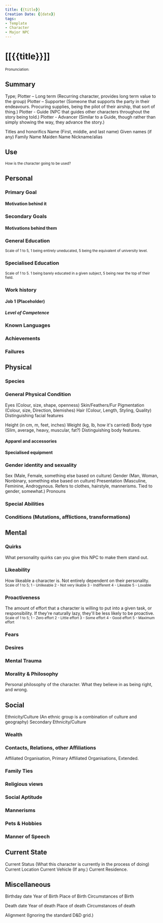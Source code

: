 ```yaml
---
title: {{title}}
Creation Date: {{date}}
tags:
- Template
- Character
- Major NPC
---
```


# [[{{title}}]]
<small>Pronunciation:</small>

## Summary

Type; 
	Plotter – Long term (Recurring character, provides long term value to the group)
	Plotter – Supporter (Someone that supports the party in their endeavours. Procuring supplies, being the pilot of their airship, that sort of thing.)
	Plotter - Guide (NPC that guides other characters throughout the story being told.)
	Plotter - Advancer (Similar to a Guide, though rather than simply showing the way, they advance the story.)

Titles and honorifics
Name (First, middle, and last name)
Given names (if any)
Family Name
Maiden Name
Nickname/alias

## Use
<small>How is the character going to be used?</small>

## Personal

### Primary Goal
#### Motivation behind it

### Secondary Goals
#### Motivations behind them

### General Education
<small>Scale of 1 to 5, 1 being entirely uneducated, 5 being the equivalent of university level.</small>

### Specialised Education
<small>Scale of 1 to 5. 1 being barely educated in a given subject, 5 being near the top of their field.</small>

### Work history
#### Job 1 (Placeholder)
##### Level of Competence

### Known Languages

### Achievements

### Failures


## Physical

### Species

### General Physical Condition

Eyes (Colour, size, shape, openness)
Skin/Feathers/Fur Pigmentation (Colour, size, Direction, blemishes)
Hair (Colour, Length, Styling, Quality)
Distinguishing facial features

Height (in cm, m, feet, inches)
Weight (kg, lb, how it's carried)
Body type (Slim, average, heavy, muscular, fat?)
Distinguishing body features.

#### Apparel and accessories

#### Specialised equipment

### Gender identity and sexuality
Sex (Male, Female, something else based on culture)
Gender (Man, Woman, Nonbinary, something else based on culture)
Presentation (Masculine, Feminine, Androgynous. Refers to clothes, hairstyle, mannerisms. Tied to gender, somewhat.)
Pronouns

### Special Abilities

### Conditions (Mutations, afflictions, transformations)

## Mental

### Quirks
What personality quirks can you give this NPC to make them stand out.

### Likeability
How likeable a character is. Not entirely dependent on their personality.
<small>Scale of 1 to 5;
	1 - Unlikeable
	2 - Not very likable
	3 - Indifferent
	4 - Likeable
	5 - Lovable</small>

### Proactiveness
The amount of effort that a character is willing to put into a given task, or responsibility. If they're naturally lazy, they'll be less likely to be proactive.
<small>Scale of 1 to 5;
	1 - Zero effort
	2 - Little effort
	3 - Some effort
	4 - Good effort
	5 - Maximum effort</small>

### Fears

### Desires

### Mental Trauma

### Morality & Philosophy
Personal philosophy of the character. What they believe in as being right, and wrong.

## Social

Ethnicity/Culture (An ethnic group is a combination of culture and geography)
	Secondary Ethnicity/Culture

### Wealth

### Contacts, Relations, other Affiliations
Affiliated Organisation, Primary
Affiliated Organisations, Extended.

### Family Ties

### Religious views

### Social Aptitude

### Mannerisms

### Pets & Hobbies

### Manner of Speech

## Current State

Current Status (What this character is currently in the process of doing)
Current Location
Current Vehicle (If any.)
Current Residence.

## Miscellaneous
Birthday date
Year of Birth
Place of Birth
Circumstances of Birth

Death date
Year of death
Place of death
Circumstances of death

Alignment (Ignoring the standard D&D grid.)